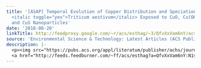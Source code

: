 ```yaml
---
title: '[ASAP] Temporal Evolution of Copper Distribution and Speciation in Roots of
  <italic toggle="yes">Triticum aestivum</italic> Exposed to CuO, Cu(OH)<sub>2</sub>,
  and CuS Nanoparticles'
date: '2018-08-20'
linkTitle: http://feedproxy.google.com/~r/acs/esthag/~3/QfvXxVam6nY/acs.est.8b02111
source: 'Environmental Science & Technology: Latest Articles (ACS Publications)'
description: |-
  <p><img src="https://pubs.acs.org/appl/literatum/publisher/achs/journals/content/esthag/0/esthag.ahead-of-print/acs.est.8b02111/20180820/images/medium/es-2018-02111z_0005.gif" alt="TOC Graphic"/></p><div><cite>Environmental Science & Technology</cite></div><div>DOI: 10.1021/acs.est.8b02111</div><div class="feedflare">
  <a href="http://feeds.feedburner.com/~ff/acs/esthag?a=QfvXxVam6nY:N1sBchbVu-I:yIl2AUoC8zA"><img src="http://feeds.feedburner.com/~ff/acs/esthag?d=yIl2AUoC8zA" border="0"></img></a>
---
```

